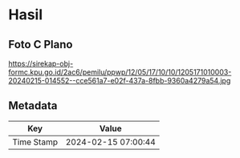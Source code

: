 # Hasil

## Foto C Plano

https://sirekap-obj-formc.kpu.go.id/2ac6/pemilu/ppwp/12/05/17/10/10/1205171010003-20240215-014552--cce561a7-e02f-437a-8fbb-9360a4279a54.jpg


## Metadata

| Key        | Value               |
| ---------- | ------------------- |
| Time Stamp | 2024-02-15 07:00:44 |




